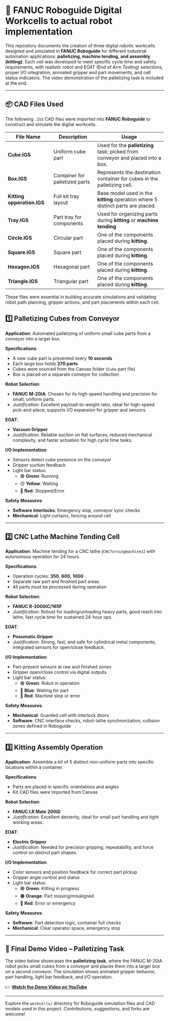
# 🦾 FANUC Roboguide Digital Workcells to actual robot implementation
This repository documents the creation of three digital robotic workcells designed and simulated in **FANUC Roboguide** for different industrial automation applications: **palletizing, machine tending, and assembly (kitting)**. Each cell was developed to meet specific cycle time and safety requirements, with realistic robot and EOAT (End of Arm Tooling) selections, proper I/O integration, animated gripper and part movements, and cell status indicators. The video demonstration of the palletizing task is included at the end.

---
## 📦 CAD Files Used

The following `.IGS` CAD files were imported into **FANUC Roboguide** to construct and simulate the digital workcells:

| File Name | Description | Usage |
|-----------|-------------|-------|
| **Cube.IGS** | Uniform cube part | Used for the **palletizing** task; picked from conveyor and placed into a box. |
| **Box.IGS** | Container for palletized parts | Represents the destination container for cubes in the palletizing cell. |
| **Kitting opperation.IGS** | Full kit tray layout | Base model used in the **kitting** operation where 5 distinct parts are placed. |
| **Tray.IGS** | Part tray for components | Used for organizing parts during **kitting** or **machine tending**. |
| **Circle.IGS** | Circular part | One of the components placed during **kitting**. |
| **Square.IGS** | Square part | One of the components placed during **kitting**. |
| **Hexagon.IGS** | Hexagonal part | One of the components placed during **kitting**. |
| **Triangle.IGS** | Triangular part | One of the components placed during **kitting**. |

These files were essential in building accurate simulations and validating robot path planning, gripper actions, and part placements within each cell.

## 1️⃣ Palletizing Cubes from Conveyor

**Application**: Automated palletizing of uniform small cube parts from a conveyor into a larger box.

**Specifications**:
- A new cube part is presented every **10 seconds**
- Each large box holds **270 parts**
- Cubes were sourced from the Canvas folder (`Cube` part file)
- Box is placed on a separate conveyor for collection

**Robot Selection**:
- **FANUC M-20iA**: Chosen for its high-speed handling and precision for small, uniform parts.
- _Justification_: Excellent payload-to-weight ratio, ideal for high-speed pick-and-place; supports I/O expansion for gripper and sensors.

**EOAT**:
- **Vacuum Gripper**
- _Justification_: Reliable suction on flat surfaces, reduced mechanical complexity, and faster actuation for high cycle time tasks.

**I/O Implementation**:
- Sensors detect cube presence on the conveyor
- Gripper suction feedback
- Light bar status:
  - 🟢 **Green**: Running
  - 🟡 **Yellow**: Waiting
  - 🔴 **Red**: Stopped/Error

**Safety Measures**:
- **Software Interlocks**: Emergency stop, conveyor sync checks
- **Mechanical**: Light curtains, fencing around cell

---

## 2️⃣ CNC Lathe Machine Tending Cell

**Application**: Machine tending for a CNC lathe (`CNCTurningmachine1`) with autonomous operation for 24 hours.

**Specifications**:
- Operation cycles: **350**, **600**, **1000**
- Separate raw part and finished part areas
- All parts must be processed during operation

**Robot Selection**:
- **FANUC R-2000iC/165F**
- _Justification_: Robust for loading/unloading heavy parts, good reach into lathe, fast cycle time for sustained 24-hour ops.

**EOAT**:
- **Pneumatic Gripper**
- _Justification_: Strong, fast, and safe for cylindrical metal components; integrated sensors for open/close feedback.

**I/O Implementation**:
- Part-present sensors at raw and finished zones
- Gripper open/close control via digital outputs
- Light bar status:
  - 🟢 **Green**: Robot in operation
  - 🔵 **Blue**: Waiting for part
  - 🔴 **Red**: Machine stop or error

**Safety Measures**:
- **Mechanical**: Guarded cell with interlock doors
- **Software**: CNC interface checks, robot-lathe synchronization, collision zones defined in Roboguide

---

## 3️⃣ Kitting Assembly Operation

**Application**: Assemble a kit of 5 distinct non-uniform parts into specific locations within a container.

**Specifications**:
- Parts are placed in specific orientations and angles
- Kit CAD files were imported from Canvas

**Robot Selection**:
- **FANUC LR Mate 200iD**
- _Justification_: Excellent dexterity, ideal for small part handling and tight working areas.

**EOAT**:
- **Electric Gripper**
- _Justification_: Needed for precision gripping, repeatability, and force control on distinct part shapes.

**I/O Implementation**:
- Color sensors and position feedback for correct part pickup
- Gripper angle control and status
- Light bar status:
  - 🟢 **Green**: Kitting in progress
  - 🟠 **Orange**: Part missing/misaligned
  - 🔴 **Red**: Error or emergency

**Safety Measures**:
- **Software**: Part detection logic, container full checks
- **Mechanical**: Clear operator space, emergency stop

---

## 🎥 Final Demo Video – Palletizing Task

The video below showcases the **palletizing task**, where the FANUC M-20iA robot picks small cubes from a conveyor and places them into a larger box on a second conveyor. The simulation shows animated gripper behavior, part handling, light bar feedback, and I/O operation.

👉 **[Watch the Demo Video on YouTube](https://youtu.be/xdYfMPTStSg)**

---

Explore the `workcells/` directory for Roboguide simulation files and CAD models used in this project. Contributions, suggestions, and forks are welcome!
